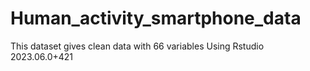# Human_activity_smartphone_data

This dataset gives clean data with 66 variables
Using Rstudio 2023.06.0+421
